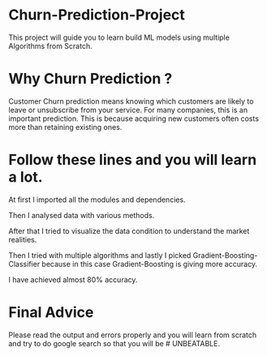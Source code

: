 # Churn-Prediction-Project
This project will guide you to learn build ML models using multiple Algorithms from Scratch.

# Why Churn Prediction ?
Customer Churn prediction means knowing which customers are likely to leave or unsubscribe from your service. For many companies, this is an important prediction. This is because acquiring new customers often costs more than retaining existing ones.

# Follow these lines and you will learn a lot.
At first I imported all the modules and dependencies.

Then I analysed data with various methods.

After that I tried to visualize the data condition to understand the market realities.

Then I tried with multiple algorithms and lastly I picked Gradient-Boosting-Classifier because in this case Gradient-Boosting is giving more accuracy.

I have achieved almost 80% accuracy.

# Final Advice
Please read the output and errors properly and you will learn from scratch and try to do google search so that you will be # UNBEATABLE.
